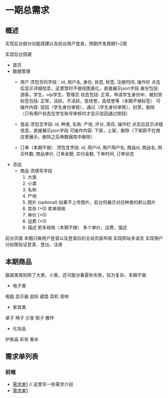 # 一期总需求

## 概述

实现后台部分功能搭建以及前台用户登录，预期开发周期1~2周

实现后台搭建

- 首页
- 数据管理
  - 用户
    须包含的字段：id, 用户名, 身份, 状态, 标签, 注册时间, 操作栏
    点击后显示详细信息，这里暂时不做视图美化，直接展示json字段
    身份包括: 游客，学生，vip学生，管理员
    状态包括: 正常，申请学生身份中，被封禁
    标签包括: 正常，活跃，不活跃，低信誉，高信誉等（本期不做标签）
    可操作内容: 驳回（学生身份审核），通过（学生身份审核），封禁，删除 （只有用户状态在学生账号审核时才显示驳回通过按钮）

  - 食品
    须包含字段: id, 种类, 名称, 产地, 评分, 库存, 操作栏
    点击后显示详细信息，直接展示json字段
    可操作内容: 下架，上架，删除（下架即不在商店里展示，删除之后再数据库中删除）
  
  - 订单（本期不做）
    须包含字段: id, 用户id, 用户用户名, 商品id, 商品名, 购买件数, 商品单价, 订单金额, 实付金额, 下单时间, 订单状态
- 添加
  - 商品
  须填写字段
    1. 大类
    2. 小类
    3. 名称
    4. 产地
    5. 图片 (optional) 如果不上传图片，前台将展示对应种类的默认图片
    6. 库存 (>0)
    若单规格
      7. 单价 (>0)
      8. 运费 (>0)
      9. 描述
    若多规格（本期不做）
      多个单价，运费，描述

前台页面
本期只做用户登录以及登录后的主站页面布局
实现网站多语言
实现用户分权限验证登录、登出、注册

<!-- 实现一站页面结构搭建
实现用户个人信息页展示与更新
实现一站管理员页面商品上传
实现一站首页商品展示
实现一站商品详情页信息展示（支付、评论不做
实现一站商品详情页管理员修改、删除商品功能
实现一站主页管理员批量删除功能 -->

## 本期商品

<!-- * 服装大类 -->
服装类类别除了大类，小类，还可能分春夏秋冬款，较为复杂，本期不做
<!-- 鞋子 跑鞋 板鞋 篮球鞋
上衣 裤子 （分春夏秋冬款) -->
<!-- accessory 围巾 手套 袜子 -->

* 电子类

电脑
显示器
鼠标
键盘
耳机
音响

* 家具类

桌子
椅子
沙发
柜子
散件

* 化妆品

护肤品
彩妆
香水

## 需求单列表

### 前端

* [需求单1](./需求单1_f.md)
// 这里写一些需求介绍
* [需求单1](./需求单1_b.md)
